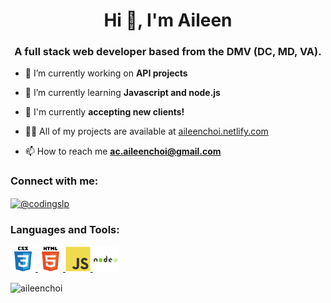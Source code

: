 
<h1 align="center">Hi 👋, I'm Aileen</h1>
<h3 align="center">A full stack web developer based from the DMV (DC, MD, VA).</h3>

- 🔭 I’m currently working on **API projects**

- 🌱 I’m currently learning **Javascript and node.js**

- 💼 I'm currently **accepting new clients!**

- 👨‍💻 All of my projects are available at [aileenchoi.netlify.com](aileenchoi.netlify.app)

- 📫 How to reach me **ac.aileenchoi@gmail.com**

<h3 align="left">Connect with me:</h3>
<p align="left">
<a href="https://twitter.com/@codingslp" target="blank"><img align="center" src="https://raw.githubusercontent.com/rahuldkjain/github-profile-readme-generator/master/src/images/icons/Social/twitter.svg" alt="@codingslp" height="30" width="40" /></a>
</p>

<h3 align="left">Languages and Tools:</h3>
<p align="left"> <a href="https://www.w3schools.com/css/" target="_blank" rel="noreferrer"> <img src="https://raw.githubusercontent.com/devicons/devicon/master/icons/css3/css3-original-wordmark.svg" alt="css3" width="40" height="40"/> </a> <a href="https://www.w3.org/html/" target="_blank" rel="noreferrer"> <img src="https://raw.githubusercontent.com/devicons/devicon/master/icons/html5/html5-original-wordmark.svg" alt="html5" width="40" height="40"/> </a> <a href="https://developer.mozilla.org/en-US/docs/Web/JavaScript" target="_blank" rel="noreferrer"> <img src="https://raw.githubusercontent.com/devicons/devicon/master/icons/javascript/javascript-original.svg" alt="javascript" width="40" height="40"/> </a> <a href="https://nodejs.org" target="_blank" rel="noreferrer"> <img src="https://raw.githubusercontent.com/devicons/devicon/master/icons/nodejs/nodejs-original-wordmark.svg" alt="nodejs" width="40" height="40"/> </a> </p>

<p><img align="center" src="https://github-readme-streak-stats.herokuapp.com/?user=aileenchoi&" alt="aileenchoi" /></p>

